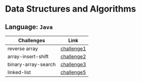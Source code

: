 # Data Structures and Algorithms

## Language: `Java`

| Challenges  |      Link     | 
|----------|:-------------:|
| reverse array |[challenge1](https://github.com/Marahmusleh/data-structures-and-algorithms/blob/main/java/arrayReverse1/README.md)| 
|array-insert-shift | [challenge2](https://github.com/Marahmusleh/data-structures-and-algorithms/blob/main/java/arrayInsertShift/README.md)| 
|binary-array-search|[challenge3](https://github.com/Marahmusleh/data-structures-and-algorithms/blob/main/java/array-binary-search/README.md) |
|linked-list|[challenge5](https://github.com/Marahmusleh/data-structures-and-algorithms/blob/main/java/linked-list/README.md)|

 